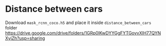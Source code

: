 # Distance between cars
Download `mask_rcnn_coco.h5` and place it inside `distance_between_cars` folder
https://drive.google.com/drive/folders/1GRp0lKwDYYGgFYTGovvXlH77QYNXyjZh?usp=sharing
